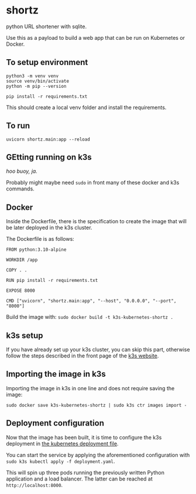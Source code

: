 # shortz
python URL shortener with sqlite.

Use this as a payload to build a web app that can be run on Kubernetes or Docker.

## To setup environment
```
python3 -m venv venv
source venv/bin/activate
python -m pip --version

pip install -r requirements.txt
```

This should create a local venv folder and install the requirements.

## To run
```
uvicorn shortz.main:app --reload
```

## GEtting running on k3s

_hoo buoy, ja._

Probably might maybe need `sudo` in front many of these docker and k3s commands.

## Docker

Inside the Dockerfile, there is the specification to create the image that will be later deployed in the k3s cluster.

The Dockerfile is as follows:
```
FROM python:3.10-alpine

WORKDIR /app

COPY . .

RUN pip install -r requirements.txt

EXPOSE 8000

CMD ["uvicorn", "shortz.main:app", "--host", "0.0.0.0", "--port", "8000"]
```

Build the image with: `sudo docker build -t k3s-kubernetes-shortz .`

## k3s setup

If you have already set up your k3s cluster, you can skip this part, otherwise follow the steps described in the front page of the [k3s website](https://k3s.io/).

## Importing the image in k3s

Importing the image in k3s in one line and does not require saving the image:
```
sudo docker save k3s-kubernetes-shortz | sudo k3s ctr images import -
```
## Deployment configuration

Now that the image has been built, it is time to configure the k3s deployment in
[the kubernetes deployment file](deployment.yaml).

You can start the service by applying the aforementioned configuration with 
`sudo k3s kubectl apply -f deployment.yaml`.

This will spin up three pods running the previously written Python application and a load balancer.
The latter can be reached at `http://localhost:8000`.
